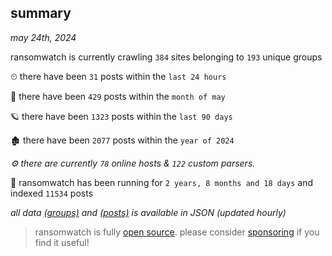 
## summary
_may 24th, 2024_

ransomwatch is currently crawling `384` sites belonging to `193` unique groups

⏲ there have been `31` posts within the `last 24 hours`

🦈 there have been `429` posts within the `month of may`

🪐 there have been `1323` posts within the `last 90 days`

🏚 there have been `2077` posts within the `year of 2024`

_⚙️ there are currently `78` online hosts & `122` custom parsers._

🦕 ransomwatch has been running for `2 years, 8 months and 18 days` and indexed `11534` posts

_all data  [(groups)](http://ransomwhat.telemetry.ltd/groups) and [(posts)](http://ransomwhat.telemetry.ltd/posts) is available in JSON (updated hourly)_

> ransomwatch is fully [open source](https://github.com/joshhighet/ransomwatch#ransomwatch--). please consider [sponsoring](https://github.com/sponsors/joshhighet) if you find it useful!

